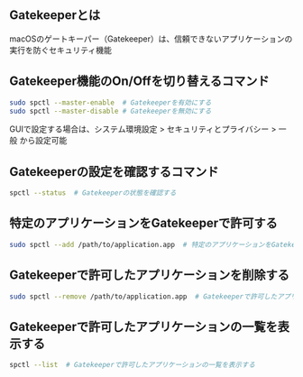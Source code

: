 ## Gatekeeperとは
macOSのゲートキーパー（Gatekeeper）は、信頼できないアプリケーションの実行を防ぐセキュリティ機能

## Gatekeeper機能のOn/Offを切り替えるコマンド
```zsh
sudo spctl --master-enable  # Gatekeeperを有効にする
sudo spctl --master-disable # Gatekeeperを無効にする
```
GUIで設定する場合は、システム環境設定 > セキュリティとプライバシー > 一般 から設定可能

## Gatekeeperの設定を確認するコマンド
```zsh
spctl --status  # Gatekeeperの状態を確認する
```

## 特定のアプリケーションをGatekeeperで許可する
```zsh
sudo spctl --add /path/to/application.app  # 特定のアプリケーションをGatekeeperで許可する
```

## Gatekeeperで許可したアプリケーションを削除する
```zsh
sudo spctl --remove /path/to/application.app  # Gatekeeperで許可したアプリケーションを削除する
```

## Gatekeeperで許可したアプリケーションの一覧を表示する
```zsh
spctl --list  # Gatekeeperで許可したアプリケーションの一覧を表示する
```